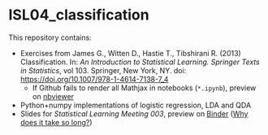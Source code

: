 # ISL04_classification

This repository contains:
- Exercises from James G., Witten D., Hastie T., Tibshirani R. (2013) Classification. In: _An Introduction to Statistical Learning. Springer Texts in Statistics_, vol 103. Springer, New York, NY. doi: https://doi.org/10.1007/978-1-4614-7138-7_4
  - If Github fails to render all Mathjax in notebooks (`*.ipynb`), preview on [nbviewer](https://nbviewer.jupyter.org/github/theowoo/ISL04_classification/)
- Python+numpy implementations of logistic regression, LDA and QDA
- Slides for _Statistical Learning Meeting 003_, preview on [Binder](https://mybinder.org/v2/gh/theowoo/ISL04_classification/a8e8cdf?filepath=3.0_classification.ipynb) ([Why does it take so long?](https://mybinder.readthedocs.io/en/latest/faq.html#what-factors-influence-how-long-it-takes-a-binder-session-to-start))
